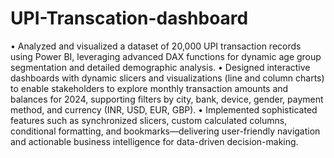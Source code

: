 # UPI-Transcation-dashboard
•	Analyzed and visualized a dataset of 20,000 UPI transaction records using Power BI, leveraging advanced DAX functions for dynamic age group segmentation and detailed demographic analysis.
	•	Designed interactive dashboards with dynamic slicers and visualizations (line and column charts) to enable stakeholders to explore monthly transaction amounts and balances for 2024, supporting filters by city, bank, device, gender, payment method, and currency (INR, USD, EUR, GBP).
	•	Implemented sophisticated features such as synchronized slicers, custom calculated columns, conditional formatting, and bookmarks—delivering user-friendly navigation and actionable business intelligence for data-driven decision-making.
